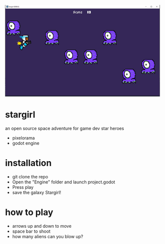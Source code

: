 ![](stargirl_game.JPG)
# stargirl
an open source space adventure for game dev star heroes
- pixelorama
- godot engine
  
# installation
- git clone the repo
- Open the "Engine" folder and launch project.godot
- Press play
- save the galaxy Stargirl!

# how to play
- arrows up and down to move
- space bar to shoot
- how many aliens can you blow up?






